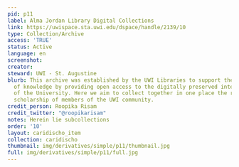 ```yaml
---
pid: p11
label: Alma Jordan Library Digital Collections
link: https://uwispace.sta.uwi.edu/dspace/handle/2139/10
type: Collection/Archive
access: 'TRUE'
status: Active
language: en
screenshot: 
creator: 
steward: UWI - St. Augustine
blurb: This archive was established by the UWI Libraries to support the dissemination
  of knowledge by providing open access to the digitally preserved intellectual output
  of the University. Here we aim to collect together in one place the research and
  scholarship of members of the UWI community.
credit_person: Roopika Risam
credit_twitter: "@roopikarisam"
notes: Herein lie subcollections
order: '10'
layout: caridischo_item
collection: caridischo
thumbnail: img/derivatives/simple/p11/thumbnail.jpg
full: img/derivatives/simple/p11/full.jpg
---
```


